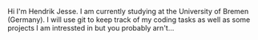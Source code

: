 Hi I'm Hendrik Jesse. I am currently studying at the University of Bremen (Germany). 
I will use git to keep track of my coding tasks as well as some projects I am intressted in but you probably arn't...
